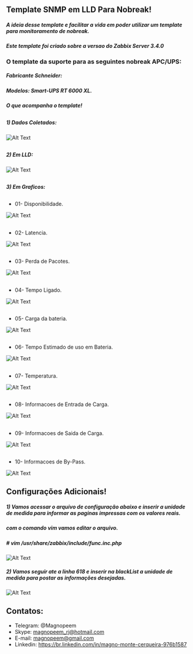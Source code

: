 ##                                      Template SNMP em LLD Para Nobreak!

##### A ideia desse template e facilitar a vida em poder utilizar um template para monitoramento de nobreak.

##### Este template foi criado sobre a versao do Zabbix Server 3.4.0

### O template da suporte para as seguintes nobreak APC/UPS:

##### Fabricante Schneider:
##### Modelos: Smart-UPS RT 6000 XL.


##### O que acompanha o template!

##
##### 1) Dados Coletados:

![Alt Text](https://github.com/MagnoMonteCerqueira/Zabbix/blob/master/Zabbix_3.4/src/img/UPS/dadoscoletados.PNG)

##
##### 2) Em LLD:

![Alt Text](https://github.com/MagnoMonteCerqueira/Zabbix/blob/master/Zabbix_3.4/src/img/UPS/lld.PNG)

##
##### 3) Em Graficos:

##
* 01- Disponibilidade.

![Alt Text](https://github.com/MagnoMonteCerqueira/Zabbix/blob/master/Zabbix_3.4/src/img/UPS/disponibilidade.PNG)

##
* 02- Latencia.

![Alt Text](https://github.com/MagnoMonteCerqueira/Zabbix/blob/master/Zabbix_3.4/src/img/UPS/latencia.PNG)

##
* 03- Perda de Pacotes.

![Alt Text](https://github.com/MagnoMonteCerqueira/Zabbix/blob/master/Zabbix_3.4/src/img/UPS/perdadepacote.PNG)

##
* 04- Tempo Ligado.

![Alt Text](https://github.com/MagnoMonteCerqueira/Zabbix/blob/master/Zabbix_3.4/src/img/UPS/tempoligado.PNG)

##
* 05- Carga da bateria.

![Alt Text](https://github.com/MagnoMonteCerqueira/Zabbix/blob/master/Zabbix_3.4/src/img/UPS/cargadebateria.PNG)

##
* 06- Tempo Estimado de uso em Bateria.

![Alt Text](https://github.com/MagnoMonteCerqueira/Zabbix/blob/master/Zabbix_3.4/src/img/UPS/tempoestimado.PNG)

##
* 07- Temperatura.

![Alt Text](https://github.com/MagnoMonteCerqueira/Zabbix/blob/master/Zabbix_3.4/src/img/UPS/temperatura.PNG)

##
* 08- Informacoes de Entrada de Carga.

![Alt Text](https://github.com/MagnoMonteCerqueira/Zabbix/blob/master/Zabbix_3.4/src/img/UPS/informacoesdeentrada.PNG)

##
* 09- Informacoes de Saida de Carga.

![Alt Text](https://github.com/MagnoMonteCerqueira/Zabbix/blob/master/Zabbix_3.4/src/img/UPS/informacoesdesaida.PNG)

##
* 10- Informacoes de By-Pass.

![Alt Text](https://github.com/MagnoMonteCerqueira/Zabbix/blob/master/Zabbix_3.4/src/img/UPS/informacoesdebypass.PNG)




## Configurações Adicionais!

##### 1) Vamos acessar o arquivo de configuração abaixo e inserir a unidade de medida para informar as paginas impressas com os valores reais.

##### com o comando vim vamos editar o arquivo.
##### # vim /usr/share/zabbix/include/func.inc.php

![Alt Text](https://github.com/MagnoMonteCerqueira/Zabbix/blob/master/Zabbix_3.2/src/img/impressora-lld-dados-editar-frontend.PNG)


##### 2) Vamos seguir ate a linha 618 e inserir na blackList a unidade de medida para postar as informações desejadas.

![Alt Text](https://github.com/MagnoMonteCerqueira/Zabbix/blob/master/Zabbix_3.2/src/img/impressora-lld-dados-editar-frontend-unidade.PNG)


##
## Contatos:


* Telegram: @Magnopeem
* Skype: magnopeem_rj@hotmail.com
* E-mail: magnopeem@gmail.com
* Linkedin: https://br.linkedin.com/in/magno-monte-cerqueira-976b1587

